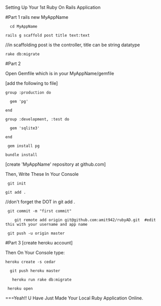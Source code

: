 Setting Up Your 1st Ruby On Rails Application
 
#Part 1
    rails new MyAppName

      cd MyAppName

    rails g scaffold post title text:text

//in scaffolding post is the controller, title can be string datatype

    rake db:migrate

#Part 2

Open Gemfile which is in your MyAppName/gemfile

[add the following to file]

    group :production do

      gem 'pg'

    end

    group :development, :test do

      gem 'sqlite3'

    end

     gem install pg

    bundle install

[create 'MyAppName' repository at github.com]

 Then, Write These In Your Console

     git init

    git add .

//don't forget the DOT in git add .

     git commit -m "first commit"

        git remote add origin git@github.com:amit942/rubyAD.git  #edit this with your username and app name

     git push -u origin master

#Part 3
[create heroku account]

Then On Your Console type:

    heroku create -s cedar

      git push heroku master

       heroku run rake db:migrate

     heroku open

===Yeah!! U Have Just Made Your Local Ruby Application Online.
